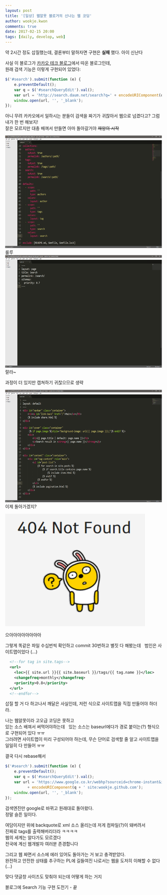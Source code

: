 ```yaml
---
layout: post
title: '[일상] 웹알못 블로거의 신나는 웹 코딩'
author: wookje.kwon
comments: true
date: 2017-02-15 20:00
tags: [daily, develop, web]
---
```


약 2시간 정도 삽질했는데, 결론부터 말하자면 구현은 **실패** 했다. 아이 신난다  

사실 이 블로그가 [카카오 테크 블로그](http://tech.kakao.com/)에서 따온 블로그인데,  
원래 검색 기능은 이렇게 구현되어 있었다:  

```js
$('#search').submit(function (e) {
    e.preventDefault();
    var q = $('#searchQueryEdit').val();
    var url = 'http://search.daum.net/search?q=' + encodeURIComponent(q + ' site:tech.kakao.com');
    window.open(url, '', '_blank');
});
```

아니 무려 카카오에서 일하시는 분들이 검색을 짜기가 귀찮아서 웹으로 넘겼다고? 그럼 내가 한 번 해보지!  
잘은 모르지만 대충 배껴서 만들면 아마 돌아갈거야 ~~재앙의 시작~~  

<img src="/files/search00.png" width="640" height="360">  
룰루   

<img src="/files/search01.png" width="640" height="360">  
랄라~  

과정이 더 있지만 캡쳐하기 귀찮으므로 생략  

<img src="/files/search02.png" width="640" height="360">  
이제 돌아가겠지?  

<img src="/files/search03.png" width="450" height="360">   
  
으아아아아아아아아  

그렇게 똑같은 파일 수십번씩 확인하고 commit 30번하고 별짓 다 해봤는데  
범인은 사이트맵이었다 (...)  

```xml
  <!--for tag in site.tags-->
  <url>
    <loc>{{ site.url }}{{ site.baseurl }}/tags/{{ tag.name }}</loc>
    <changefreq>monthly</changefreq>
    <priority>0.8</priority>
  </url>
  <!--endfor-->
```

삽질 할 거 다 하고나서 깨달은 사실인데, 저런 식으로 사이트맵을 직접 만들어야 하더라.  

나는 웹알못이라 고오급 코딩은 못하고  
있는 소스 배껴서 써먹어야하는데  
있는 소스는 baseurl에다가 경로 붙이는(?) 형식으로 구현되어 있다 ㅠㅠ  
그러려면 사이트맵이 미리 구성되어야 하는데, 무슨 단어로 검색할 줄 알고 사이트맵을 일일히 다 만들어 ㅠㅠ   

결국 다시 rebase해서  

```js
$('#search').submit(function (e) {
	e.preventDefault();
    var q = $('#searchQueryEdit').val();
    var url = 'https://www.google.co.kr/webhp?sourceid=chrome-instant&ion=1&espv=2&ie=UTF-8#q='
          + encodeURIComponent(q + ' site:wookje.github.com');
    window.open(url, '', '_blank');
});
```

검색엔진만 google로 바뀌고 원래대로 돌아왔다.  
정말 슬픈 일이다.  

여담이지만 위에 backquote로 xml 소스 올리는데 저게 컴파일(?)이 돼버려서  
진짜로 tags를 출력해버리더라 ㅋㅋㅋㅋ    
웹의 세계는 알다가도 모르겠다  
전국에 계신 웹개발자 여러분 존경합니다  

그리고 웹 짜면서 소스에 에러 있어도 돌아가는 거 보고 충격받았다.  
완전하고 안전한 상태를 추구하는 PL에 길들여진 나로서는 웹을 도저히 이해할 수 없다 (...)  

맞다 댓글창 사이즈도 맞춰야 되는데 어떻게 하는 거지  

블로그에 Search 기능 구현 도전기 - 끝  
